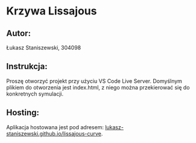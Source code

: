 # Krzywa Lissajous

## Autor:
Łukasz Staniszewski, 304098

## Instrukcja:
Proszę otworzyć projekt przy użyciu VS Code Live Server. Domyślnym plikiem do otworzenia jest index.html, z niego można przekierować się do konkretnych symulacji.

## Hosting:
Aplikacja hostowana jest pod adresem: [lukasz-staniszewski.github.io/lissajous-curve](https://lukasz-staniszewski.github.io/lissajous-curve/).
